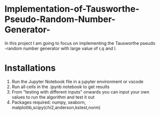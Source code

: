 # Implementation-of-Tausworthe-Pseudo-Random-Number-Generator-
In this project I am going to focus on implementing the Tausworthe pseudo -random number generator with large value of r,q and l. 
# Installations
1. Run the Jupyter Notebook file in a jupyter environment or vscode
2. Run all cells in the .ipynb notebook to get results
3. From "testing with different inputs" onwards you can input your own values to run the algorithm and test it out
4. Packages required: numpy, seaborn, matplotlib,scipy(chi2,anderson,kstest,norm)
